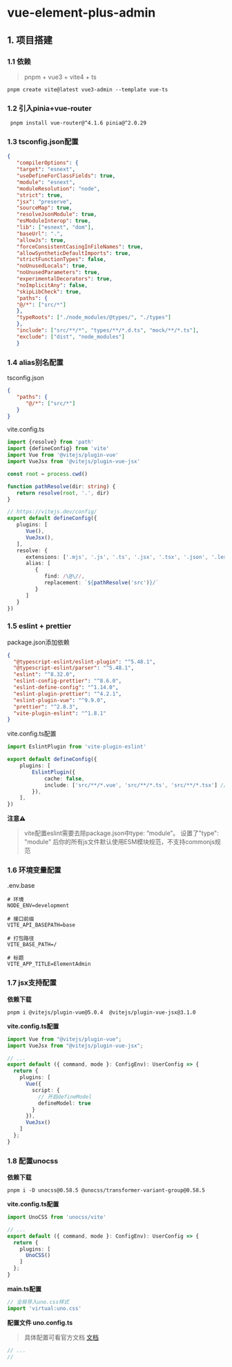 # vue-element-plus-admin
## 1. 项目搭建
### 1.1 依赖

>  pnpm + vue3 + vite4 + ts

```shell
pnpm create vite@latest vue3-admin --template vue-ts
```

### 1.2 引入pinia+vue-router

```shell
 pnpm install vue-router@^4.1.6 pinia@^2.0.29
```

### 1.3 tsconfig.json配置

```json
{
   "compilerOptions": {
   "target": "esnext",
   "useDefineForClassFields": true,
   "module": "esnext",
   "moduleResolution": "node",
   "strict": true,
   "jsx": "preserve",
   "sourceMap": true,
   "resolveJsonModule": true,
   "esModuleInterop": true,
   "lib": ["esnext", "dom"],
   "baseUrl": ".",
   "allowJs": true,
   "forceConsistentCasingInFileNames": true,
   "allowSyntheticDefaultImports": true,
   "strictFunctionTypes": false,
   "noUnusedLocals": true,
   "noUnusedParameters": true,
   "experimentalDecorators": true,
   "noImplicitAny": false,
   "skipLibCheck": true,
   "paths": {
   "@/*": ["src/*"]
   },
   "typeRoots": ["./node_modules/@types/", "./types"]
   },
   "include": ["src/**/*", "types/**/*.d.ts", "mock/**/*.ts"],
   "exclude": ["dist", "node_modules"]
   }
```

### 1.4 alias别名配置
 
tsconfig.json
```json
{
   "paths": {
      "@/*": ["src/*"]
   }
}
```
vite.config.ts

```ts
import {resolve} from 'path'
import {defineConfig} from 'vite'
import Vue from '@vitejs/plugin-vue'
import VueJsx from '@vitejs/plugin-vue-jsx'

const root = process.cwd()

function pathResolve(dir: string) {
   return resolve(root, '.', dir)
}

// https://vitejs.dev/config/
export default defineConfig({
   plugins: [
      Vue(),
      VueJsx(),
   ],
   resolve: {
      extensions: ['.mjs', '.js', '.ts', '.jsx', '.tsx', '.json', '.less', '.css'],
      alias: [
         {
            find: /\@\//,
            replacement: `${pathResolve('src')}/`
         }
      ]
   }
})

```

### 1.5 eslint + prettier

package.json添加依赖
```json
{
  "@typescript-eslint/eslint-plugin": "^5.48.1",
  "@typescript-eslint/parser": "^5.48.1",
  "eslint": "^8.32.0",
  "eslint-config-prettier": "^8.6.0",
  "eslint-define-config": "^1.14.0",
  "eslint-plugin-prettier": "^4.2.1",
  "eslint-plugin-vue": "^9.9.0",
  "prettier": "^2.8.3",
  "vite-plugin-eslint": "^1.8.1"
}
```

vite.config.ts配置

```ts
import EslintPlugin from 'vite-plugin-eslint'

export default defineConfig({
    plugins: [
        EslintPlugin({
            cache: false,
            include: ['src/**/*.vue', 'src/**/*.ts', 'src/**/*.tsx'] // 检查的文件
        }),
    ],
})
```

**注意⚠️**

> vite配置eslint需要去除package.json中type: “module”。
> 设置了"type": "module" 后你的所有js文件默认使用ESM模块规范，不支持commonjs规范


### 1.6 环境变量配置

.env.base
```dotenv
# 环境
NODE_ENV=development

# 接口前缀
VITE_API_BASEPATH=base

# 打包路径
VITE_BASE_PATH=/

# 标题
VITE_APP_TITLE=ElementAdmin

```


### 1.7 jsx支持配置

**依赖下载**

```shell
pnpm i @vitejs/plugin-vue@5.0.4  @vitejs/plugin-vue-jsx@3.1.0
```

**vite.config.ts配置**

```ts
import Vue from "@vitejs/plugin-vue";
import VueJsx from "@vitejs/plugin-vue-jsx";

// ...
export default ({ command, mode }: ConfigEnv): UserConfig => {
  return {
    plugins: [
      Vue({
        script: {
          // 开启defineModel
          defineModel: true
        }
      }),
      VueJsx()
    ]
  };
}
```

### 1.8 配置unocss

**依赖下载**

```shell
pnpm i -D unocss@0.58.5 @unocss/transformer-variant-group@0.58.5
```
**vite.config.ts配置**

```ts
import UnoCSS from 'unocss/vite'

// ...
export default ({ command, mode }: ConfigEnv): UserConfig => {
  return {
    plugins: [
      UnoCSS()
    ]
  };
}
```

**main.ts配置**

```ts
// 全局导入uno.css样式
import 'virtual:uno.css'

```

**配置文件 uno.config.ts**

> 具体配置可看官方文档 [文档](https://unocss.dev/guide/)

```ts
// ...
// 
```
